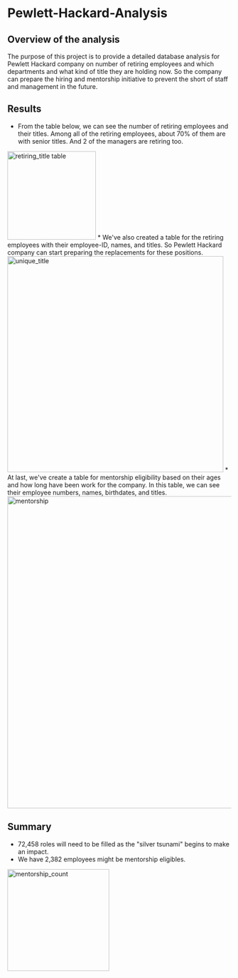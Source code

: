 # Pewlett-Hackard-Analysis
## Overview of the analysis
The purpose of this project is to provide a detailed database analysis for Pewlett Hackard company on number of retiring employees and which departments and what kind of title they are holding now. So the company can prepare the hiring and mentorship initiative to prevent the short of staff and management in the future. 
## Results
* From the table below, we can see the number of retiring employees and their titles. Among all of the retiring employees, about 70% of them are with senior titles. And 2 of the managers are retiring too. 
<img width="199" alt="retiring_title table" src="https://user-images.githubusercontent.com/102785000/170815443-3e4ba83d-3706-483a-b817-ba048a7e0803.png">
* We've also created a table for the retiring employees with their employee-ID, names, and titles. So Pewlett Hackard company can start preparing the replacements for these positions. 
<img width="486" alt="unique_title" src="https://user-images.githubusercontent.com/102785000/170815880-909ca43d-111f-4f43-8863-414179d6a604.png">
* At last, we've create a table for mentorship eligibility based on their ages and how long have been work for the company. In this table, we can see their employee numbers, names, birthdates, and titles. 
<img width="702" alt="mentorship" src="https://user-images.githubusercontent.com/102785000/170816195-041c95ee-7b84-4225-9889-2cdcce46f0bf.png">

## Summary
* 72,458 roles will need to be filled as the "silver tsunami" begins to make an impact.
* We have 2,382 employees might be mentorship eligibles.
<img width="229" alt="mentorship_count" src="https://user-images.githubusercontent.com/102785000/170816702-3514c632-045e-43e1-b780-49a07f045e2e.png">

